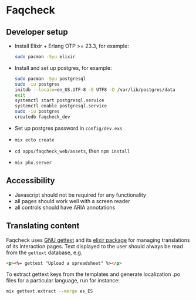 # Faqcheck

## Developer setup

- Install Elixir + Erlang OTP >= 23.3, for example:
  ```bash
  sudo pacman -Syu elixir
  ```
- Install and set up postgres, for example:
  ```bash
  sudo pacman -Syu postgresql
  sudo -iu postgres
  initdb --locale=en_US.UTF-8 -E UTF8 -D /var/lib/postgres/data
  exit
  systemctl start postgresql.service
  systemctl enable postgresql.service
  sudo -iu postgres
  createdb faqcheck_dev
  ```

- Set up postgres password in `config/dev.exs`
- `mix ecto create`
- `cd apps/faqcheck_web/assets`, then `npm install`
- `mix phx.server`

## Accessibility

- Javascript should not be required for any functionality
- all pages should work well with a screen reader
- all controls should have ARIA annotations

## Translating content

Faqcheck uses [GNU gettext](https://www.gnu.org/software/gettext/) and
its [elixir package](https://hexdocs.pm/gettext) for managing
translations of its interaction pages. Text displayed to the user
should always be read from the `gettext` database, e.g.

```html
<p><%= gettext "Upload a spreadsheet" %></p>
```

To extract gettext keys from the templates and generate localization
.po files for a particular language, run for instance:

```bash
mix gettext.extract --merge es_ES
```
